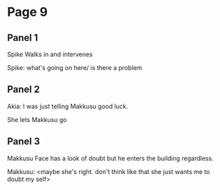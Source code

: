 # Page 9

## Panel 1
Spike Walks in and intervenes

Spike: what's going on here/ is there a problem

## Panel 2
Akia: I was just telling Makkusu good luck.

She lets Makkusu go

## Panel 3
Makkusu Face has a look of doubt but he enters the building regardless.

Makkusu: <maybe she's right. don't think like that she just wants me to doubt my self>